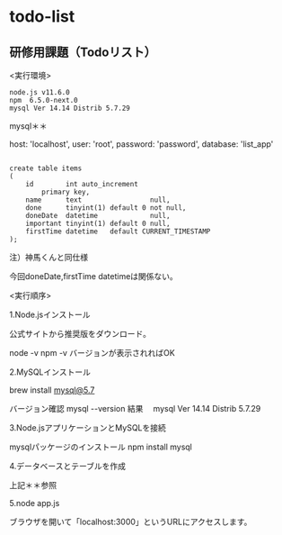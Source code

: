 # todo-list
## 研修用課題（Todoリスト）

<実行環境>

```
node.js v11.6.0
npm  6.5.0-next.0
mysql Ver 14.14 Distrib 5.7.29

```

mysql＊＊

  host: 'localhost',
  user: 'root',
  password: 'password',
  database: 'list_app'

```

create table items
(
    id        int auto_increment
        primary key,
    name      text                 null,
    done      tinyint(1) default 0 not null,
    doneDate  datetime             null,
    important tinyint(1) default 0 null,
    firstTime datetime   default CURRENT_TIMESTAMP
);

```

注）神馬くんと同仕様

今回doneDate,firstTime datetimeは関係ない。

<実行順序>

1.Node.jsインストール

  公式サイトから推奨版をダウンロード。
  
  node -v
  npm -v
  バージョンが表示されればOK

2.MySQLインストール

 brew install mysql@5.7

 バージョン確認
 mysql --version
 結果　
 mysql  Ver 14.14 Distrib 5.7.29

3.Node.jsアプリケーションとMySQLを接続
 
 mysqlパッケージのインストール
 npm install mysql

4.データベースとテーブルを作成

上記＊＊参照

 
5.node app.js

ブラウザを開いて「localhost:3000」というURLにアクセスします。
